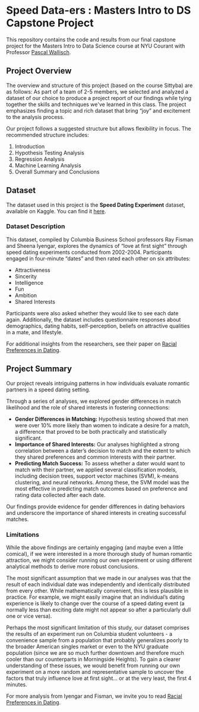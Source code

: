 # Speed Data-ers : Masters Intro to DS Capstone Project
This repository contains the code and results from our final capstone project for the Masters Intro to Data Science course at NYU Courant with Professor [Pascal Wallisch](https://github.com/Pascallisch).

## Project Overview
The overview and structure of this project (based on the course Sittyba) are as follows:  As part of a team of 2-5 members, we selected and analyzed a dataset of our choice to produce a project report of our findings while tying together the skills and techniques we've learned in this class. The project emphasizes finding a topic and rich dataset that bring “joy” and excitement to the analysis process.

Our project follows a suggested structure but allows flexibility in focus. The recommended structure includes:
1. Introduction
2. Hypothesis Testing Analysis
3. Regression Analysis
4. Machine Learning Analysis
5. Overall Summary and Conclusions

## Dataset
The dataset used in this project is the **Speed Dating Experiment** dataset, available on Kaggle. You can find it [here](https://www.kaggle.com/datasets/annavictoria/speed-dating-experiment).

### Dataset Description
This dataset, compiled by Columbia Business School professors Ray Fisman and Sheena Iyengar, explores the dynamics of “love at first sight” through speed dating experiments conducted from 2002-2004. Participants engaged in four-minute “dates” and then rated each other on six attributes:
* Attractiveness
* Sincerity
* Intelligence
* Fun
* Ambition
* Shared Interests

Participants were also asked whether they would like to see each date again. Additionally, the dataset includes questionnaire responses about demographics, dating habits, self-perception, beliefs on attractive qualities in a mate, and lifestyle.

For additional insights from the researchers, see their paper on [Racial Preferences in Dating](https://papers.ssrn.com/sol3/papers.cfm?abstract_id=610589).

## Project Summary

Our project reveals intriguing patterns in how individuals evaluate romantic partners in a speed dating setting. 

Through a series of analyses, we explored gender differences in match likelihood and the role of shared interests in fostering connections:
* **Gender Differences in Matching:** Hypothesis testing showed that men were over 10% more likely than women to indicate a desire for a match, a difference that proved to be both practically and statistically significant.
* **Importance of Shared Interests:** Our analyses highlighted a strong correlation between a dater’s decision to match and the extent to which they shared preferences and common interests with their partner.
* **Predicting Match Success:** To assess whether a dater would want to match with their partner, we applied several classification models, including decision trees, support vector machines (SVM), k-means clustering, and neural networks. Among these, the SVM model was the most effective in predicting match outcomes based on preference and rating data collected after each date.

Our findings provide evidence for gender differences in dating behaviors and underscore the importance of shared interests in creating successful matches. 

### Limitations

While the above findings are certainly engaging (and maybe even a little comical), if we were interested in a more thorough study of human romantic attraction, we might consider running our own experiment or using different analytical methods to derive more robust conclusions. 

The most significant assumption that we made in our analyses was that the result of each individual date was independently and identically distributed from every other. While mathematically convenient, this is less plausible in practice. For example, we might easily imagine that an individual’s dating experience is likely to change over the course of a speed dating event (a normally less than exciting date might not appear so after a particularly dull one or vice versa). 

Perhaps the most significant limitation of this study, our dataset comprises the results of an experiment run on Columbia student volunteers - a convenience sample from a population that probably generalizes poorly to the broader American singles market or even to the NYU graduate population (since we are so much further downtown and therefore much cooler than our counterparts in Morningside Heights). To gain a clearer understanding of these issues, we would benefit from running our own experiment on a more random and representative sample to uncover the factors that truly influence love at first sight... or at the very least, the first 4 minutes.

For more analysis from Iyengar and Fisman, we invite you to read [Racial Preferences in Dating](https://papers.ssrn.com/sol3/papers.cfm?abstract_id=610589).

